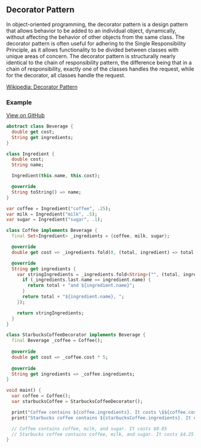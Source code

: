 ## Decorator Pattern
In object-oriented programming, the decorator pattern is a design pattern that allows behavior to be added to an individual object, dynamically, without affecting the behavior of other objects from the same class. The decorator pattern is often useful for adhering to the Single Responsibility Principle, as it allows functionality to be divided between classes with unique areas of concern. The decorator pattern is structurally nearly identical to the chain of responsibility pattern, the difference being that in a chain of responsibility, exactly one of the classes handles the request, while for the decorator, all classes handle the request.

[Wikipedia: Decorator Pattern](https://en.wikipedia.org/wiki/Decorator_pattern)

### Example

[View on GitHub]()

```dart
abstract class Beverage {
  double get cost;
  String get ingredients;
}

class Ingredient {
  double cost;
  String name;

  Ingredient(this.name, this.cost);

  @override
  String toString() => name;
}

var coffee = Ingredient("coffee", .25);
var milk = Ingredient("milk", .5);
var sugar = Ingredient("sugar", .1);

class Coffee implements Beverage {
  final Set<Ingredient> _ingredients = {coffee, milk, sugar};

  @override
  double get cost => _ingredients.fold(0, (total, ingredient) => total + ingredient.cost);

  @override
  String get ingredients {
    var stringIngredients = _ingredients.fold<String>("", (total, ingredient) {
      if (_ingredients.last.name == ingredient.name) {
        return total + "and ${ingredient.name}";
      }
      return total + "${ingredient.name}, ";
    });

    return stringIngredients;
  }
}

class StarbucksCoffeeDecorator implements Beverage {
  final Beverage _coffee = Coffee();
  
  @override
  double get cost => _coffee.cost * 5;
  
  @override
  String get ingredients => _coffee.ingredients;
}

void main() {
  var coffee = Coffee();
  var starbucksCoffee = StarbucksCoffeeDecorator();

  print("Coffee contains ${coffee.ingredients}. It costs \$${coffee.cost}");
  print("Starbucks coffee contains ${starbucksCoffee.ingredients}. It costs \{starbucksCoffee.cost}");

  // Coffee contains coffee, milk, and sugar. It costs $0.85
  // Starbucks coffee contains coffee, milk, and sugar. It costs $4.25
}
```
